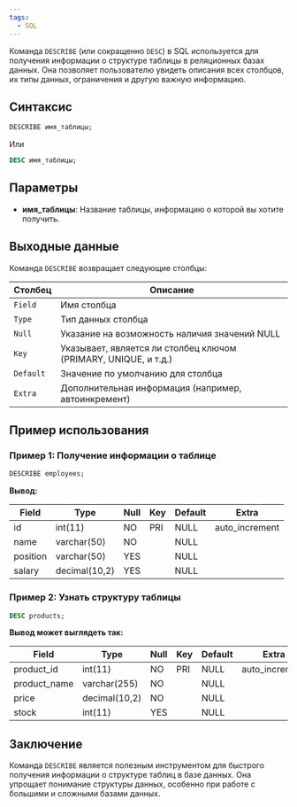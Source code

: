 ```yaml
---
tags:
  - SQL
---
```


Команда `DESCRIBE` (или сокращенно `DESC`) в SQL используется для получения информации о структуре таблицы в реляционных базах данных. Она позволяет пользователю увидеть описания всех столбцов, их типы данных, ограничения и другую важную информацию.

## Синтаксис
```sql
DESCRIBE имя_таблицы;
```
Или
```sql
DESC имя_таблицы;
```

## Параметры
- **имя_таблицы**: Название таблицы, информацию о которой вы хотите получить.

## Выходные данные
Команда `DESCRIBE` возвращает следующие столбцы:

| Столбец      | Описание                                     |
|--------------|----------------------------------------------|
| `Field`      | Имя столбца                                 |
| `Type`       | Тип данных столбца                          |
| `Null`       | Указание на возможность наличия значений NULL |
| `Key`        | Указывает, является ли столбец ключом (PRIMARY, UNIQUE, и т.д.) |
| `Default`    | Значение по умолчанию для столбца          |
| `Extra`      | Дополнительная информация (например, автоинкремент) |

## Пример использования
### Пример 1: Получение информации о таблице
```sql
DESCRIBE employees;
```
**Вывод:**

| Field         | Type         | Null | Key     | Default | Extra             |
|---------------|--------------|------|---------|---------|-------------------|
| id            | int(11)     | NO   | PRI     | NULL    | auto_increment     |
| name          | varchar(50)  | NO   |         | NULL    |                   |
| position      | varchar(50)  | YES  |         | NULL    |                   |
| salary        | decimal(10,2)| YES  |         | NULL    |                   |

### Пример 2: Узнать структуру таблицы 
```sql
DESC products;
```
**Вывод может выглядеть так:**

| Field         | Type         | Null | Key     | Default | Extra            |
|---------------|--------------|------|---------|---------|------------------|
| product_id    | int(11)     | NO   | PRI     | NULL    | auto_increment    |
| product_name  | varchar(255) | NO   |         | NULL    |                  |
| price         | decimal(10,2)| NO   |         | NULL    |                  |
| stock         | int(11)     | YES  |         | NULL    |                  |

## Заключение
Команда `DESCRIBE` является полезным инструментом для быстрого получения информации о структуре таблиц в базе данных. Она упрощает понимание структуры данных, особенно при работе с большими и сложными базами данных.